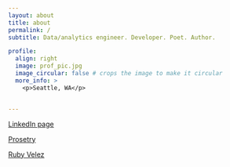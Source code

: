 ```yaml
---
layout: about
title: about
permalink: /
subtitle: Data/analytics engineer. Developer. Poet. Author.

profile:
  align: right
  image: prof_pic.jpg
  image_circular: false # crops the image to make it circular
  more_info: >
    <p>Seattle, WA</p>


---
```


[LinkedIn page](https://www.linkedin.com/in/alex-bransky-2920219/)

[Prosetry](https://medium.com/@alex-bransky)

[Ruby Velez](https://www.blurb.com/b/9929275-ruby-velez)